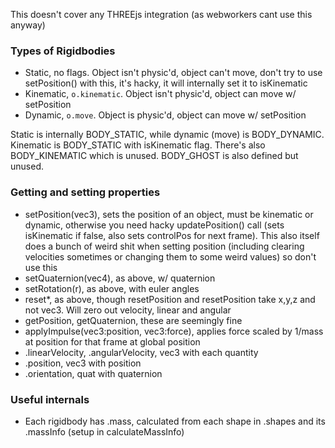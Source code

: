 This doesn't cover any THREEjs integration (as webworkers cant use this anyway)

### Types of Rigidbodies

* Static, no flags. Object isn't physic'd, object can't move, don't try to use setPosition() with this, it's hacky, it will internally set it to isKinematic
* Kinematic, `o.kinematic`. Object isn't physic'd, object can move w/ setPosition
* Dynamic, `o.move`. Object is physic'd, object can move w/ setPosition

Static is internally BODY_STATIC, while dynamic (move) is BODY_DYNAMIC. Kinematic is BODY_STATIC with isKinematic flag. There's also BODY_KINEMATIC which is unused. BODY_GHOST is also defined but unused.

### Getting and setting properties

* setPosition(vec3), sets the position of an object, must be kinematic or dynamic, otherwise you need hacky updatePosition() call (sets isKinematic if false, also sets controlPos for next frame). This also itself does a bunch of weird shit when setting position (including clearing velocities sometimes or changing them to some weird values) so don't use this
* setQuaternion(vec4), as above, w/ quaternion
* setRotation(r), as above, with euler angles
* reset\*, as above, though resetPosition and resetPosition take x,y,z and not vec3. Will zero out velocity, linear and angular
* getPosition, getQuaternion, these are seemingly fine
* applyImpulse(vec3:position, vec3:force), applies force scaled by 1/mass at position for that frame at global position
* .linearVelocity, .angularVelocity, vec3 with each quantity
* .position, vec3 with position
* .orientation, quat with quaternion

### Useful internals

* Each rigidbody has .mass, calculated from each shape in .shapes and its .massInfo (setup in calculateMassInfo)